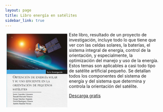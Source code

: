 ```yaml
---
layout: page
title: Libro energía en satélites
sidebar_link: true
---
```


<img src="LibroEnSat.jpg" alt="title" align="left" style="padding:5px" width="200px">

<p>
 Este libro,  resultado de un proyecto de investigación, incluye todo lo que tiene que ver con las celdas solares, la baterías, el sistema integral de energía, control de la orientación, y especialmente, la optimización del manejo y uso de la energía. Estos temas son aplicables a casi todo tipo de satélite artificial pequeño.  Se detallan todos los componentes del sistema de energía y del sistema que determina y controla la orientación del satélite.
</p>


[Descarga gratis](https://repository.usergioarboleda.edu.co/bitstream/handle/11232/652/obtenci%c3%b3n%20energ%c3%ada%20sat%c3%a9lites.pdf?sequence=8&isAllowed=y)
